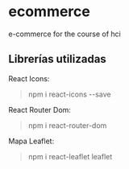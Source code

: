 # ecommerce
e-commerce for the course of hci

## Librerías utilizadas

React Icons:
>  npm i react-icons --save

React Router Dom:
> npm i react-router-dom

Mapa Leaflet:
> npm i react-leaflet leaflet
